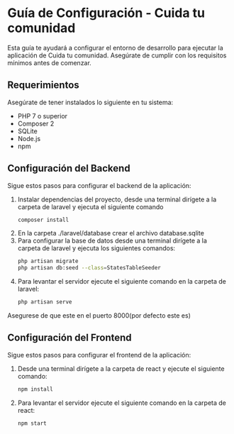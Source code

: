 # Guía de Configuración - Cuida tu comunidad

Esta guía te ayudará a configurar el entorno de desarrollo para ejecutar la aplicación de Cuida tu comunidad. Asegúrate de cumplir con los requisitos mínimos antes de comenzar.

## Requerimientos

Asegúrate de tener instalados lo siguiente en tu sistema:

- PHP 7 o superior
- Composer 2
- SQLite
- Node.js
- npm

## Configuración del Backend

Sigue estos pasos para configurar el backend de la aplicación:
1. Instalar dependencias del proyecto, desde una terminal dirígete a la carpeta de laravel y ejecuta el siguiente comando
    ```bash
    composer install
2. En la carpeta ./laravel/database crear el archivo database.sqlite
3. Para configurar la base de datos desde una terminal dirígete a la carpeta de laravel y ejecuta los siguientes comandos:
    ```bash
    php artisan migrate
    php artisan db:seed --class=StatesTableSeeder
4. Para levantar el servidor ejecute el siguiente comando en la carpeta de laravel:
    ```bash
    php artisan serve
Asegurese de que este en el puerto 8000(por defecto este es)

## Configuración del Frontend

Sigue estos pasos para configurar el frontend de la aplicación:

1. Desde una terminal dirígete a la carpeta de react y ejecute el siguiente comando:
    ```bash
    npm install
2. Para levantar el servidor ejecute el siguiente comando en la carpeta de react:
    ```bash
    npm start
